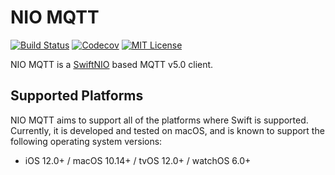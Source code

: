 # NIO MQTT
[![Build Status][build-badge]][build-link] [![Codecov][codecov-badge]][codecov-link] [![MIT License][license-badge]](LICENSE)

NIO MQTT is a [SwiftNIO](https://github.com/apple/swift-nio) based MQTT v5.0 client.

[version-badge]:  https://img.shields.io/pypi/v/thefuck.svg?label=version
[version-link]:   https://pypi.python.org/pypi/thefuck/
[build-badge]:    https://github.com/HealthTap/swift-nio-mqtt/workflows/Build/badge.svg?branch=master
[build-link]:     https://github.com/HealthTap/swift-nio-mqtt/actions?query=branch%3Amaster
[codecov-badge]:  https://codecov.io/gh/HealthTap/swift-nio-mqtt/branch/master/graph/badge.svg
[codecov-link]:   https://codecov.io/gh/HealthTap/swift-nio-mqtt
[license-badge]:  https://img.shields.io/badge/license-Apache_2.0-007EC7.svg

## Supported Platforms

NIO MQTT aims to support all of the platforms where Swift is supported. Currently, it is developed and tested on macOS, and is known to support the following operating system versions:

* iOS 12.0+ / macOS 10.14+ / tvOS 12.0+ / watchOS 6.0+
